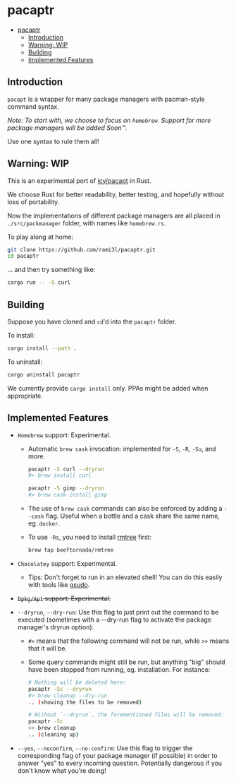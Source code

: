 # pacaptr

- [pacaptr](#pacaptr)
  - [Introduction](#introduction)
  - [Warning: WIP](#warning-wip)
  - [Building](#building)
  - [Implemented Features](#implemented-features)

## Introduction

`pacapt` is a wrapper for many package managers with pacman-style command syntax.

_Note: To start with, we choose to focus on `homebrew`. Support for more package managers will be added Soon™._

Use one syntax to rule them all!

## Warning: WIP

This is an experimental port of [icy/pacapt] in Rust.

We choose Rust for better readability, better testing, and hopefully without loss of portability.

Now the implementations of different package managers are all placed in `./src/packmanager` folder, with names like `homebrew.rs`.

To play along at home:

```bash
git clone https://github.com/rami3l/pacaptr.git
cd pacaptr
```

... and then try something like:

```bash
cargo run -- -S curl
```

## Building

Suppose you have cloned and `cd`'d into the `pacaptr` folder.

To install:

```bash
cargo install --path .
```

To uninstall:

```bash
cargo uninstall pacaptr
```

We currently provide `cargo install` only.
PPAs might be added when appropriate.

## Implemented Features

- `Homebrew` support: Experimental.
  
  - Automatic `brew cask` invocation: implemented for `-S`, `-R`, `-Su`, and more.
  
    ```bash
    pacaptr -S curl --dryrun
    #> brew install curl

    pacaptr -S gimp --dryrun
    #> brew cask install gimp
    ```

  - The use of `brew cask` commands can also be enforced by adding a `--cask` flag. Useful when a bottle and a cask share the same name, eg. `docker`.
  
  - To use `-Rs`, you need to install [rmtree] first:

    ```bash
    brew tap beeftornado/rmtree
    ```

- `Chocolatey` support: Experimental.

  - Tips: Don't forget to run in an elevated shell! You can do this easily with tools like [gsudo].

- ~~`Dpkg/Apt` support: Experimental.~~

- `--dryrun`, `--dry-run`: Use this flag to just print out the command to be executed (sometimes with a --dry-run flag to activate the package manager's dryrun option).

  - `#>` means that the following command will not be run, while `>>` means that it will be.

  - Some query commands might still be run, but anything "big" should have been stopped from running, eg. installation. For instance:

    ```bash
    # Nothing will be deleted here:
    pacaptr -Sc --dryrun
    #> brew cleanup --dry-run
    .. (showing the files to be removed)

    # Without `--dryrun`, the forementioned files will be removed:
    pacaptr -Sc
    >> brew cleanup
    .. (cleaning up)
    ```

- `--yes`, `--noconfirm`, `--no-confirm`: Use this flag to trigger the corresponding flag of your package manager (if possible) in order to answer "yes" to every incoming question. Potentially dangerous if you don't know what you're doing!

[icy/pacapt]: https://github.com/icy/pacapt
[rmtree]: https://github.com/beeftornado/homebrew-rmtree
[gsudo]: https://github.com/gerardog/gsudo
[rs-dev]: https://github.com/rami3l/pacaptr/tree/rs-dev
